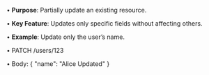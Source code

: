 • **Purpose**: Partially update an existing resource.

• **Key Feature**: Updates only specific fields without affecting others.

• **Example**: Update only the user’s name.

• PATCH /users/123

• Body: { "name": "Alice Updated" }